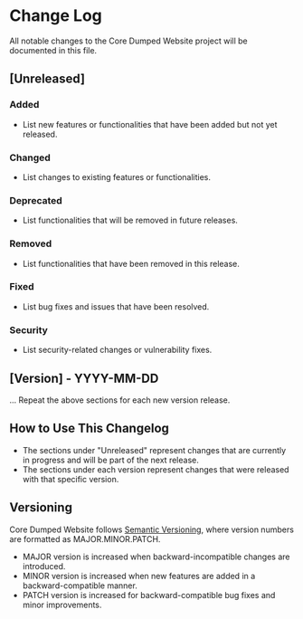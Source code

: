 # Change Log

All notable changes to the Core Dumped Website project will be documented in this file.

## [Unreleased]

### Added

- List new features or functionalities that have been added but not yet released.

### Changed

- List changes to existing features or functionalities.

### Deprecated

- List functionalities that will be removed in future releases.

### Removed

- List functionalities that have been removed in this release.

### Fixed

- List bug fixes and issues that have been resolved.

### Security

- List security-related changes or vulnerability fixes.

## [Version] - YYYY-MM-DD

... Repeat the above sections for each new version release.

## How to Use This Changelog

- The sections under "Unreleased" represent changes that are currently in progress and will be part of the next release.
- The sections under each version represent changes that were released with that specific version.

## Versioning

Core Dumped Website follows [Semantic Versioning](https://semver.org/), where version numbers are formatted as MAJOR.MINOR.PATCH.

- MAJOR version is increased when backward-incompatible changes are introduced.
- MINOR version is increased when new features are added in a backward-compatible manner.
- PATCH version is increased for backward-compatible bug fixes and minor improvements.
